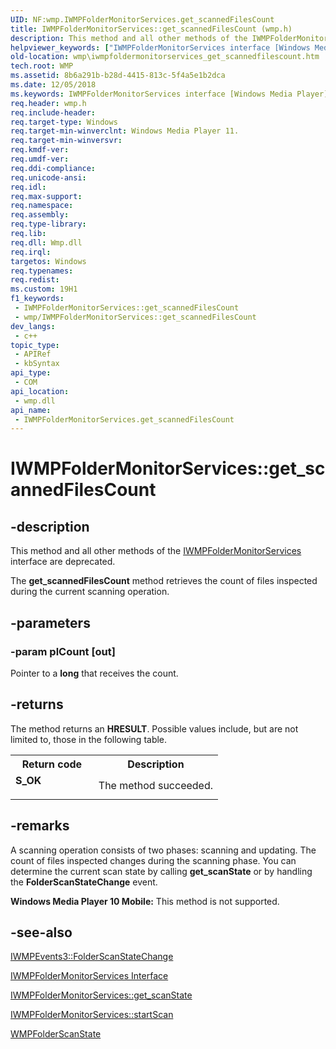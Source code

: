 ```yaml
---
UID: NF:wmp.IWMPFolderMonitorServices.get_scannedFilesCount
title: IWMPFolderMonitorServices::get_scannedFilesCount (wmp.h)
description: This method and all other methods of the IWMPFolderMonitorServices interface are deprecated.The get_scannedFilesCount method retrieves the count of files inspected during the current scanning operation.
helpviewer_keywords: ["IWMPFolderMonitorServices interface [Windows Media Player]","get_scannedFilesCount method","IWMPFolderMonitorServices.get_scannedFilesCount","IWMPFolderMonitorServices::get_scannedFilesCount","IWMPFolderMonitorServicesget_scannedFilesCount","get_scannedFilesCount","get_scannedFilesCount method [Windows Media Player]","get_scannedFilesCount method [Windows Media Player]","IWMPFolderMonitorServices interface","wmp.iwmpfoldermonitorservices_get_scannedfilescount","wmp/IWMPFolderMonitorServices::get_scannedFilesCount"]
old-location: wmp\iwmpfoldermonitorservices_get_scannedfilescount.htm
tech.root: WMP
ms.assetid: 8b6a291b-b28d-4415-813c-5f4a5e1b2dca
ms.date: 12/05/2018
ms.keywords: IWMPFolderMonitorServices interface [Windows Media Player],get_scannedFilesCount method, IWMPFolderMonitorServices.get_scannedFilesCount, IWMPFolderMonitorServices::get_scannedFilesCount, IWMPFolderMonitorServicesget_scannedFilesCount, get_scannedFilesCount, get_scannedFilesCount method [Windows Media Player], get_scannedFilesCount method [Windows Media Player],IWMPFolderMonitorServices interface, wmp.iwmpfoldermonitorservices_get_scannedfilescount, wmp/IWMPFolderMonitorServices::get_scannedFilesCount
req.header: wmp.h
req.include-header: 
req.target-type: Windows
req.target-min-winverclnt: Windows Media Player 11.
req.target-min-winversvr: 
req.kmdf-ver: 
req.umdf-ver: 
req.ddi-compliance: 
req.unicode-ansi: 
req.idl: 
req.max-support: 
req.namespace: 
req.assembly: 
req.type-library: 
req.lib: 
req.dll: Wmp.dll
req.irql: 
targetos: Windows
req.typenames: 
req.redist: 
ms.custom: 19H1
f1_keywords:
 - IWMPFolderMonitorServices::get_scannedFilesCount
 - wmp/IWMPFolderMonitorServices::get_scannedFilesCount
dev_langs:
 - c++
topic_type:
 - APIRef
 - kbSyntax
api_type:
 - COM
api_location:
 - wmp.dll
api_name:
 - IWMPFolderMonitorServices.get_scannedFilesCount
---
```


# IWMPFolderMonitorServices::get_scannedFilesCount


## -description

This method and all other methods of the <a href="https://docs.microsoft.com/windows/desktop/api/wmp/nn-wmp-iwmpfoldermonitorservices">IWMPFolderMonitorServices</a> interface are deprecated.

The <b>get_scannedFilesCount</b> method retrieves the count of files inspected during the current scanning operation.

## -parameters

### -param plCount [out]

Pointer to a <b>long</b> that receives the count.

## -returns

The method returns an <b>HRESULT</b>. Possible values include, but are not limited to, those in the following table.

<table>
<tr>
<th>Return code</th>
<th>Description</th>
</tr>
<tr>
<td width="40%">
<dl>
<dt><b>S_OK</b></dt>
</dl>
</td>
<td width="60%">
The method succeeded.

</td>
</tr>
</table>

## -remarks

A scanning operation consists of two phases: scanning and updating. The count of files inspected changes during the scanning phase. You can determine the current scan state by calling <b>get_scanState</b> or by handling the <b>FolderScanStateChange</b> event.

<b>Windows Media Player 10 Mobile:</b> This method is not supported.

## -see-also

<a href="https://docs.microsoft.com/windows/desktop/api/wmp/nf-wmp-iwmpevents3-folderscanstatechange">IWMPEvents3::FolderScanStateChange</a>



<a href="https://docs.microsoft.com/windows/desktop/api/wmp/nn-wmp-iwmpfoldermonitorservices">IWMPFolderMonitorServices Interface</a>



<a href="https://docs.microsoft.com/windows/desktop/api/wmp/nf-wmp-iwmpfoldermonitorservices-get_scanstate">IWMPFolderMonitorServices::get_scanState</a>



<a href="https://docs.microsoft.com/windows/desktop/api/wmp/nf-wmp-iwmpfoldermonitorservices-startscan">IWMPFolderMonitorServices::startScan</a>



<a href="https://docs.microsoft.com/windows/desktop/api/wmp/ne-wmp-wmpfolderscanstate">WMPFolderScanState</a>

